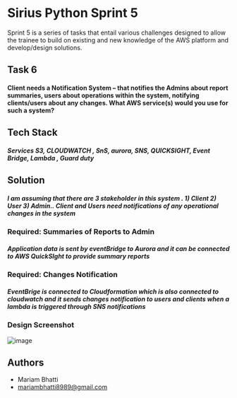 # Sirius Python Sprint 5

Sprint 5 is a series of tasks that entail various challenges designed to allow the trainee to build on existing and new knowledge of the AWS platform and develop/design solutions.

## Task 6
#### Client needs a Notification System – that notifies the Admins about report summaries, users about operations within the system, notifying clients/users about any changes. What AWS service(s) would you use for such a system?
 


## Tech Stack
##### **Services** S3, CLOUDWATCH , SnS, aurora, SNS, QUICKSIGHT, Event Bridge, Lambda , Guard duty

## Solution 

##### I am assuming that there are 3 stakeholder in this system . 1) Client 2) User 3) Admin.. Client and Users need notifications of any operational changes in the system

### Required: Summaries of Reports to Admin

##### Application data is sent by eventBridge to Aurora and it can be connected to AWS QuickSIght to provide summary reports 

### Required: Changes Notification

##### EventBrige is connected to Cloudformation which is also connected to cloudwatch and it sends changes notification to users and clients when a lambda is triggered through SNS notifications


### Design Screenshot
 
![image](https://user-images.githubusercontent.com/108882924/207843185-e0ef43a6-f785-4fda-aaaa-73ed90807e1d.png)



## Authors

- Mariam Bhatti
- mariambhatti8989@gmail.com
